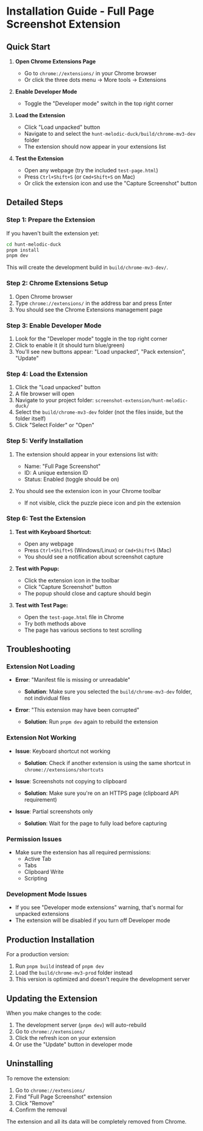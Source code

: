 # Installation Guide - Full Page Screenshot Extension

## Quick Start

1. **Open Chrome Extensions Page**
   - Go to `chrome://extensions/` in your Chrome browser
   - Or click the three dots menu → More tools → Extensions

2. **Enable Developer Mode**
   - Toggle the "Developer mode" switch in the top right corner

3. **Load the Extension**
   - Click "Load unpacked" button
   - Navigate to and select the `hunt-melodic-duck/build/chrome-mv3-dev` folder
   - The extension should now appear in your extensions list

4. **Test the Extension**
   - Open any webpage (try the included `test-page.html`)
   - Press `Ctrl+Shift+S` (or `Cmd+Shift+S` on Mac)
   - Or click the extension icon and use the "Capture Screenshot" button

## Detailed Steps

### Step 1: Prepare the Extension

If you haven't built the extension yet:

```bash
cd hunt-melodic-duck
pnpm install
pnpm dev
```

This will create the development build in `build/chrome-mv3-dev/`.

### Step 2: Chrome Extensions Setup

1. Open Chrome browser
2. Type `chrome://extensions/` in the address bar and press Enter
3. You should see the Chrome Extensions management page

### Step 3: Enable Developer Mode

1. Look for the "Developer mode" toggle in the top right corner
2. Click to enable it (it should turn blue/green)
3. You'll see new buttons appear: "Load unpacked", "Pack extension", "Update"

### Step 4: Load the Extension

1. Click the "Load unpacked" button
2. A file browser will open
3. Navigate to your project folder: `screenshot-extension/hunt-melodic-duck/`
4. Select the `build/chrome-mv3-dev` folder (not the files inside, but the folder itself)
5. Click "Select Folder" or "Open"

### Step 5: Verify Installation

1. The extension should appear in your extensions list with:
   - Name: "Full Page Screenshot"
   - ID: A unique extension ID
   - Status: Enabled (toggle should be on)

2. You should see the extension icon in your Chrome toolbar
   - If not visible, click the puzzle piece icon and pin the extension

### Step 6: Test the Extension

1. **Test with Keyboard Shortcut:**
   - Open any webpage
   - Press `Ctrl+Shift+S` (Windows/Linux) or `Cmd+Shift+S` (Mac)
   - You should see a notification about screenshot capture

2. **Test with Popup:**
   - Click the extension icon in the toolbar
   - Click "Capture Screenshot" button
   - The popup should close and capture should begin

3. **Test with Test Page:**
   - Open the `test-page.html` file in Chrome
   - Try both methods above
   - The page has various sections to test scrolling

## Troubleshooting

### Extension Not Loading
- **Error**: "Manifest file is missing or unreadable"
  - **Solution**: Make sure you selected the `build/chrome-mv3-dev` folder, not individual files

- **Error**: "This extension may have been corrupted"
  - **Solution**: Run `pnpm dev` again to rebuild the extension

### Extension Not Working
- **Issue**: Keyboard shortcut not working
  - **Solution**: Check if another extension is using the same shortcut in `chrome://extensions/shortcuts`

- **Issue**: Screenshots not copying to clipboard
  - **Solution**: Make sure you're on an HTTPS page (clipboard API requirement)

- **Issue**: Partial screenshots only
  - **Solution**: Wait for the page to fully load before capturing

### Permission Issues
- Make sure the extension has all required permissions:
  - Active Tab
  - Tabs
  - Clipboard Write
  - Scripting

### Development Mode Issues
- If you see "Developer mode extensions" warning, that's normal for unpacked extensions
- The extension will be disabled if you turn off Developer mode

## Production Installation

For a production version:

1. Run `pnpm build` instead of `pnpm dev`
2. Load the `build/chrome-mv3-prod` folder instead
3. This version is optimized and doesn't require the development server

## Updating the Extension

When you make changes to the code:

1. The development server (`pnpm dev`) will auto-rebuild
2. Go to `chrome://extensions/`
3. Click the refresh icon on your extension
4. Or use the "Update" button in developer mode

## Uninstalling

To remove the extension:

1. Go to `chrome://extensions/`
2. Find "Full Page Screenshot" extension
3. Click "Remove"
4. Confirm the removal

The extension and all its data will be completely removed from Chrome.
